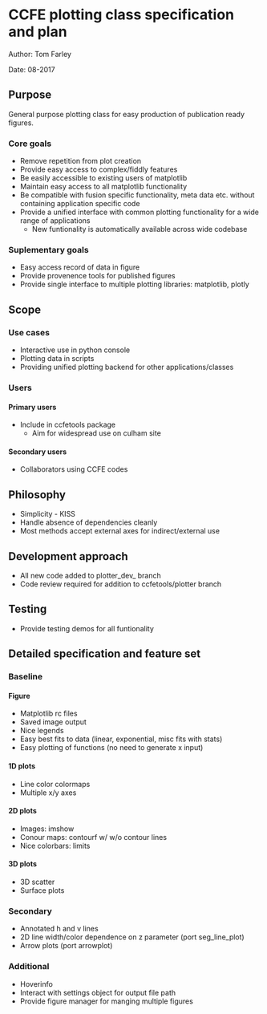 # CCFE plotting class specification and plan 
Author: Tom Farley

Date: 08-2017

## Purpose
General purpose plotting class for easy production of publication ready
figures.

### Core goals
- Remove repetition from plot creation
- Provide easy access to complex/fiddly features
- Be easily accessible to existing users of matplotlib
- Maintain easy access to all matplotlib functionality
- Be compatible with fusion specific functionality, meta data etc.
  without containing application specific code
- Provide a unified interface with common plotting functionality
  for a wide range of applications
  - New funtionality is automatically available across wide codebase

### Suplementary goals
- Easy access record of data in figure
- Provide provenence tools for published figures
- Provide single interface to multiple plotting libraries: matplotlib,
  plotly

## Scope

### Use cases
- Interactive use in python console
- Plotting data in scripts
- Providing unified plotting backend for other applications/classes

### Users
#### Primary users
- Include in ccfetools package
  - Aim for widespread use on culham site

#### Secondary users
- Collaborators using CCFE codes

## Philosophy
- Simplicity - KISS
- Handle absence of dependencies cleanly
- Most methods accept external axes for indirect/external use

## Development approach
- All new code added to plotter_dev_<username> branch
- Code review required for addition to ccfetools/plotter branch

## Testing
- Provide testing demos for all funtionality

## Detailed specification and feature set

### Baseline

#### Figure
- Matplotlib rc files
- Saved image output
- Nice legends
- Easy best fits to data (linear, exponential, misc fits with stats)
- Easy plotting of functions (no need to generate x input)

#### 1D plots
- Line color colormaps
- Multiple x/y axes

#### 2D plots
- Images: imshow
- Conour maps: contourf w/ w/o contour lines
- Nice colorbars: limits

#### 3D plots
- 3D scatter
- Surface plots

### Secondary
- Annotated h and v lines
- 2D line width/color dependence on z parameter (port seg_line_plot)
- Arrow plots (port arrowplot)

### Additional
- Hoverinfo
- Interact with settings object for output file path
- Provide figure manager for manging multiple figures